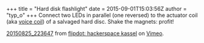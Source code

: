 +++
title = "Hard disk flashlight"
date = 2015-09-01T15:03:56Z
author = "typ_o"
+++
Connect two LEDs in parallel (one reversed) to the actuator coil (aka
[voice coil](http://www.sensorwiki.org/doku.php/actuators/voice_coil))
of a salvaged hard disc. Shake the magnets: profit\!  

[20150825\_223647](https://vimeo.com/137957844) from [flipdot:
hackerspace kassel](https://vimeo.com/flipdot) on
[Vimeo](https://vimeo.com).

